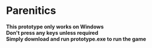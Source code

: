# Parenitics
**This prototype only works on Windows**\
**Don't press any keys unless required**\
**Simply download and run prototype.exe to run the game** 
